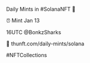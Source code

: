 Daily Mints in #SolanaNFT 🚀

⏰ Mint Jan 13

16UTC @BonkzSharks

🔗 thunft.com/daily-mints/solana

#NFTCollections